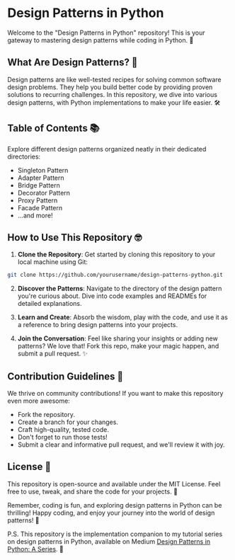 # Design Patterns in Python

Welcome to the "Design Patterns in Python" repository! This is your gateway to mastering design patterns while coding in Python. 🚀

## What Are Design Patterns? 🧩

Design patterns are like well-tested recipes for solving common software design problems. They help you build better code by providing proven solutions to recurring challenges. In this repository, we dive into various design patterns, with Python implementations to make your life easier. 🛠️

## Table of Contents 📚

Explore different design patterns organized neatly in their dedicated directories:

- Singleton Pattern
- Adapter Pattern
- Bridge Pattern
- Decorator Pattern
- Proxy Pattern
- Facade Pattern
- ...and more!

## How to Use This Repository 🤓

1. **Clone the Repository**: Get started by cloning this repository to your local machine using Git:

```bash
git clone https://github.com/yourusername/design-patterns-python.git
```

2. **Discover the Patterns**: Navigate to the directory of the design pattern you're curious about. Dive into code examples and READMEs for detailed explanations.

3. **Learn and Create**: Absorb the wisdom, play with the code, and use it as a reference to bring design patterns into your projects.

4. **Join the Conversation**: Feel like sharing your insights or adding new patterns? We love that! Fork this repo, make your magic happen, and submit a pull request. ✨

## Contribution Guidelines 🤝

We thrive on community contributions! If you want to make this repository even more awesome:

- Fork the repository.
- Create a branch for your changes.
- Craft high-quality, tested code.
- Don't forget to run those tests!
- Submit a clear and informative pull request, and we'll review it with joy.

## License 📜

This repository is open-source and available under the MIT License. Feel free to use, tweak, and share the code for your projects. 🤗

Remember, coding is fun, and exploring design patterns in Python can be thrilling! Happy coding, and enjoy your journey into the world of design patterns! 🌟

P.S. This repository is the implementation companion to my tutorial series on design patterns in Python, available on Medium [Design Patterns in Python: A Series](https://medium.com/@amirm.lavasani/design-patterns-in-python-a-series-f502b7804ae5). 🔗
